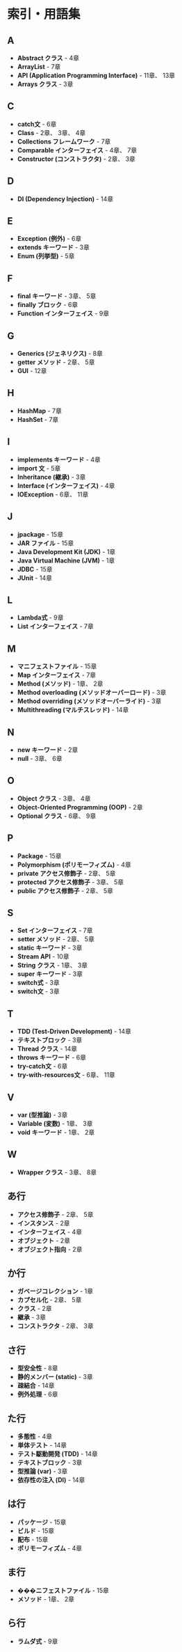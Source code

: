 <div class="index-page">

# 索引・用語集

## A
- **Abstract クラス** - 4章
- **ArrayList** - 7章
- **API (Application Programming Interface)** - 11章、 13章
- **Arrays クラス** - 3章

## C
- **catch文** - 6章
- **Class** - 2章、 3章、 4章
- **Collections フレームワーク** - 7章
- **Comparable インターフェイス** - 4章、 7章
- **Constructor (コンストラクタ)** - 2章、 3章

## D
- **DI (Dependency Injection)** - 14章

## E
- **Exception (例外)** - 6章
- **extends キーワード** - 3章
- **Enum (列挙型)** - 5章

## F
- **final キーワード** - 3章、 5章
- **finally ブロック** - 6章
- **Function インターフェイス** - 9章

## G
- **Generics (ジェネリクス)** - 8章
- **getter メソッド** - 2章、 5章
- **GUI** - 12章

## H
- **HashMap** - 7章
- **HashSet** - 7章

## I
- **implements キーワード** - 4章
- **import 文** - 5章
- **Inheritance (継承)** - 3章
- **Interface (インターフェイス)** - 4章
- **IOException** - 6章、 11章

## J
- **jpackage** - 15章
- **JAR ファイル** - 15章
- **Java Development Kit (JDK)** - 1章
- **Java Virtual Machine (JVM)** - 1章
- **JDBC** - 15章
- **JUnit** - 14章

## L
- **Lambda式** - 9章
- **List インターフェイス** - 7章

## M
- **マニフェストファイル** - 15章
- **Map インターフェイス** - 7章
- **Method (メソッド)** - 1章、 2章
- **Method overloading (メソッドオーバーロード)** - 3章
- **Method overriding (メソッドオーバーライド)** - 3章
- **Multithreading (マルチスレッド)** - 14章

## N
- **new キーワード** - 2章
- **null** - 3章、 6章

## O
- **Object クラス** - 3章、 4章
- **Object-Oriented Programming (OOP)** - 2章
- **Optional クラス** - 6章、 9章

## P
- **Package** - 15章
- **Polymorphism (ポリモーフィズム)** - 4章
- **private アクセス修飾子** - 2章、 5章
- **protected アクセス修飾子** - 3章、 5章
- **public アクセス修飾子** - 2章、 5章

## S
- **Set インターフェイス** - 7章
- **setter メソッド** - 2章、 5章
- **static キーワード** - 3章
- **Stream API** - 10章
- **String クラス** - 1章、 3章
- **super キーワード** - 3章
- **switch式** - 3章
- **switch文** - 3章

## T
- **TDD (Test-Driven Development)** - 14章
- **テキストブロック** - 3章
- **Thread クラス** - 14章
- **throws キーワード** - 6章
- **try-catch文** - 6章
- **try-with-resources文** - 6章、 11章

## V
- **var (型推論)** - 3章
- **Variable (変数)** - 1章、 3章
- **void キーワード** - 1章、 2章

## W
- **Wrapper クラス** - 3章、 8章

## あ行
- **アクセス修飾子** - 2章、 5章
- **インスタンス** - 2章
- **インターフェイス** - 4章
- **オブジェクト** - 2章
- **オブジェクト指向** - 2章

## か行
- **ガベージコレクション** - 1章
- **カプセル化** - 2章、 5章
- **クラス** - 2章
- **継承** - 3章
- **コンストラクタ** - 2章、 3章

## さ行
- **型安全性** - 8章
- **静的メンバー (static)** - 3章
- **疎結合** - 14章
- **例外処理** - 6章

## た行
- **多態性** - 4章
- **単体テスト** - 14章
- **テスト駆動開発 (TDD)** - 14章
- **テキストブロック** - 3章
- **型推論 (var)** - 3章
- **依存性の注入 (DI)** - 14章

## は行
- **パッケージ** - 15章
- **ビルド** - 15章
- **配布** - 15章
- **ポリモーフィズム** - 4章

## ま行
- **���ニフェストファイル** - 15章
- **メソッド** - 1章、 2章

## ら行
- **ラムダ式** - 9章

</div>

</div>
